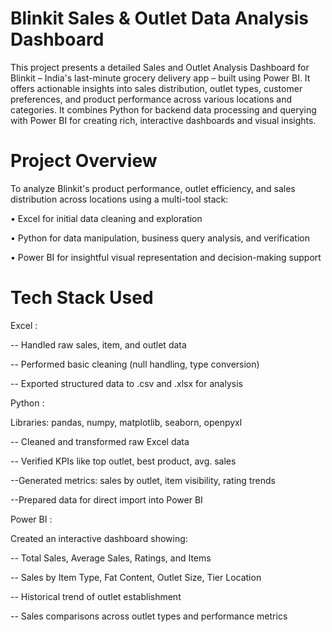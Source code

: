 #  Blinkit Sales & Outlet Data Analysis Dashboard 

This project presents a detailed Sales and Outlet Analysis Dashboard for Blinkit – India's last-minute grocery delivery app – built using Power BI. It offers actionable insights into sales distribution, outlet types, customer preferences, and product performance across various locations and categories. It combines Python for backend data processing and querying with Power BI for creating rich, interactive dashboards and visual insights.

# Project Overview

To analyze Blinkit's product performance, outlet efficiency, and sales distribution across locations using a multi-tool stack:

• Excel for initial data cleaning and exploration

• Python for data manipulation, business query analysis, and verification

• Power BI for insightful visual representation and decision-making support

# Tech Stack Used

Excel :

-- Handled raw sales, item, and outlet data

-- Performed basic cleaning (null handling, type conversion)

-- Exported structured data to .csv and .xlsx for analysis

Python :

Libraries: pandas, numpy, matplotlib, seaborn, openpyxl

-- Cleaned and transformed raw Excel data

-- Verified KPIs like top outlet, best product, avg. sales

--Generated metrics: sales by outlet, item visibility, rating trends

--Prepared data for direct import into Power BI

Power BI :

Created an interactive dashboard showing:

-- Total Sales, Average Sales, Ratings, and Items

-- Sales by Item Type, Fat Content, Outlet Size, Tier Location

-- Historical trend of outlet establishment

-- Sales comparisons across outlet types and performance metrics


  



